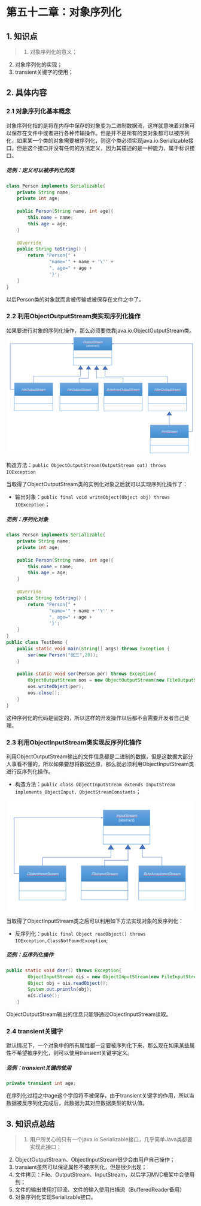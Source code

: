 # 第五十二章：对象序列化

## 1. 知识点
> 1. 对象序列化的意义；
2. 对象序列化的实现；
3. transient关键字的使用；

## 2. 具体内容
### 2.1 对象序列化基本概念
对象序列化指的是将在内存中保存的对象变为二进制数据流，这样就意味着对象可以保存在文件中或者进行各种传输操作。但是并不是所有的类对象都可以被序列化，如果某一个类的对象需要被序列化，则这个类必须实现java.io.Serializable接口。但是这个接口并没有任何的方法定义，因为其描述的是一种能力，属于标识接口。

##### 范例：定义可以被序列化的类
```java
class Person implements Serializable{
    private String name;
    private int age;

    public Person(String name, int age){
        this.name = name;
        this.age = age;
    }

    @Override
    public String toString() {
        return "Person{" +
                "name='" + name + '\'' +
                ", age=" + age +
                '}';
    }
}
```
以后Person类的对象就而言被传输或被保存在文件之中了。

### 2.2 利用ObjectOutputStream类实现序列化操作
如果要进行对象的序列化操作，那么必须要依靠java.io.ObjectOutputStream类。
![](assets/2019-03-14-对象序列化-ff97b783.png)

构造方法：`public ObjectOutputStream(OutputStream out) throws IOException`

当取得了ObjectOutputStream类的实例化对象之后就可以实现序列化操作了：
* 输出对象：`public final void writeObject(Object obj) throws IOException`；

##### 范例：序列化对象
```java
class Person implements Serializable{
    private String name;
    private int age;

    public Person(String name, int age){
        this.name = name;
        this.age = age;
    }

    @Override
    public String toString() {
        return "Person{" +
                "name='" + name + '\'' +
                ", age=" + age +
                '}';
    }
}
public class TestDemo {
    public static void main(String[] args) throws Exception {
        ser(new Person("张三",20));
    }

    public static void ser(Person per) throws Exception{
        ObjectOutputStream oos = new ObjectOutputStream(new FileOutputStream(new File("E:" + File.separator + "person.txt")));
        oos.writeObject(per);
        oos.close();
    }
}
```
这种序列化的代码是固定的，所以这样的开发操作以后都不会需要开发者自己处理。

### 2.3 利用ObjectInputStream类实现反序列化操作
利用ObjectOutputStream输出的文件信息都是二进制的数据，但是这数据大部分人事看不懂的，所以如果要想将数据还原，那么就必须利用ObjectInputStream类进行反序列化操作。
* 构造方法：`public class ObjectInputStream extends InputStream implements ObjectInput, ObjectStreamConstants`；

![](assets/2019-03-14-对象序列化-0e04a831.png)

当取得了ObjectInputStream类之后可以利用如下方法实现对象的反序列化：
* 反序列化：`public final Object readObject() throws IOException,ClassNotFoundException`;

##### 范例：反序列化操作
```java
public static void dser() throws Exception{
        ObjectInputStream ois = new ObjectInputStream(new FileInputStream(new File("E:" + File.separator + "person.txt")));
        Object obj = ois.readObject();
        System.out.println(obj);
        ois.close();
    }
```
ObjectOutputStream输出的信息只能够通过ObjectInputStream读取。

### 2.4 transient关键字
默认情况下，一个对象中的所有属性都一定要被序列化下来，那么现在如果某些属性不希望被序列化，则可以使用transient关键字定义。

##### 范例：transient关键的使用
```java
private transient int age;
```
在序列化过程之中age这个字段将不被保存，由于transient关键字的作用，所以当数据被反序列化完成后，此数据为其对应数据类型的默认值。

## 3. 知识点总结
> 1. 用户所关心的只有一个java.io.Serializable接口，几乎简单Java类都要实现此接口；
2. ObjectOutputStream、ObjectInputStream很少会由用户自己操作；
3. transient虽然可以保证属性不被序列化，但是很少出现；
4. 文件拷贝：File、OutputStream、InputStream，以后学习MVC框架中会使用到；
5. 文件的输出使用打印流、文件的输入使用扫描流（BufferedReader备用）
6. 对象序列化实现Serializable接口。
